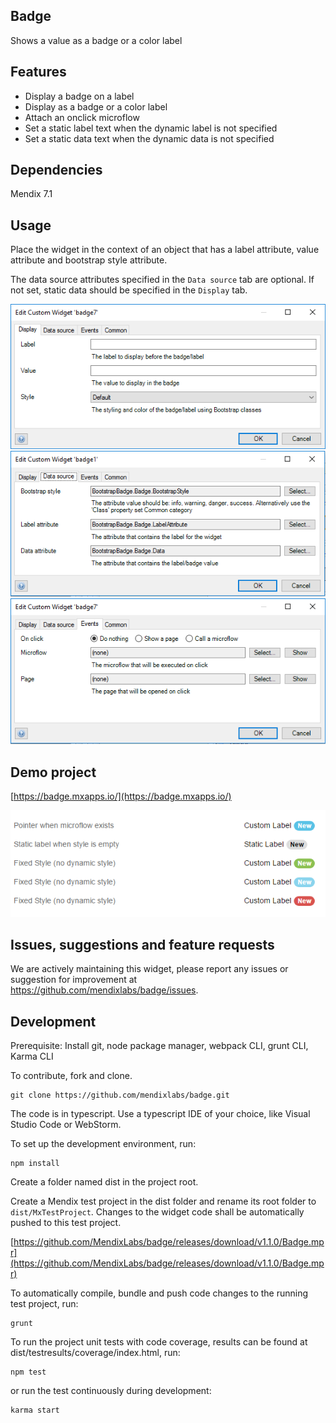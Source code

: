 ## Badge

Shows a value as a badge or a color label

## Features

 * Display a badge on a label
 * Display as a badge or a color label
 * Attach an onclick microflow
 * Set a static label text when the dynamic label is not specified
 * Set a static data text when the dynamic data is not specified

## Dependencies

Mendix 7.1

## Usage
Place the widget in the context of an object that has a label attribute, value attribute and bootstrap style attribute.

The data source attributes specified in the `Data source` tab are optional. If not set, static data should be specified in the `Display` tab.

![1](assets/Static_attributes.png)
![1](assets/Data_source.png)
![1](assets/Behavior.png)

## Demo project

[https://badge.mxapps.io/](https://badge.mxapps.io/)

![1](assets/demo.png)

## Issues, suggestions and feature requests

We are actively maintaining this widget, please report any issues or suggestion for improvement at
https://github.com/mendixlabs/badge/issues.

## Development
Prerequisite: Install git, node package manager, webpack CLI, grunt CLI, Karma CLI

To contribute, fork and clone.

    git clone https://github.com/mendixlabs/badge.git

The code is in typescript. Use a typescript IDE of your choice, like Visual Studio Code or WebStorm.

To set up the development environment, run:

    npm install

Create a folder named dist in the project root.

Create a Mendix test project in the dist folder and rename its root folder to `dist/MxTestProject`. Changes to the widget code shall be automatically pushed to this test project.

[https://github.com/MendixLabs/badge/releases/download/v1.1.0/Badge.mpr](https://github.com/MendixLabs/badge/releases/download/v1.1.0/Badge.mpr)

To automatically compile, bundle and push code changes to the running test project, run:

    grunt

To run the project unit tests with code coverage, results can be found at dist/testresults/coverage/index.html, run:

    npm test

or run the test continuously during development:

    karma start
